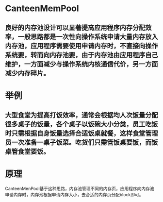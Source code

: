 # CanteenMemPool
良好的内存池设计可以显著提高应用程序内存分配效率，一般思路都是一次性向操作系统申请大量内存放入内存池，应用程序需要使用申请内存时，不直接向操作系统要，转而向内存池要，由于内存池由应用程序自己维护，一方面减少与操作系统内核通信代价，另一方面减少内存碎片。
---
# 举例
大型食堂为提高打饭效率，通常会根据均人次饭量分配很多桌子的饭量，各个桌子以饭碗大小分类，员工吃饭时只需根据自身饭量选择合适饭桌就餐，这样食堂管理员一次准备一桌子饭菜。吃货们只需管饭桌要饭，而饭桌管食堂要饭。
---
# 原理
CanteenMenPool基于这种思路，内存池管理不同的内存页，应用程序向内存池申请内存时，内存池根据申请内存大小，去合适的内存页分配block即可。
